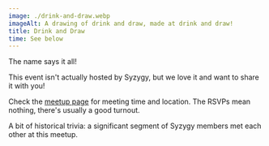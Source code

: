 ```yaml
---
image: ./drink-and-draw.webp
imageAlt: A drawing of drink and draw, made at drink and draw!
title: Drink and Draw
time: See below
---
```


The name says it all!

This event isn't actually hosted by Syzygy, but we love it and want to share it with you!

Check the [meetup page](https://www.meetup.com/drink-and-draw-bay/) for meeting time and location. The RSVPs mean nothing, there's usually a good turnout.

A bit of historical trivia: a significant segment of Syzygy members met each other at this meetup.
